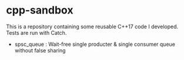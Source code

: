 
# cpp-sandbox

This is a repository containing some reusable C++17 code I developed.
Tests are run with Catch.

 - spsc_queue : Wait-free single producter & single consumer queue without false sharing
